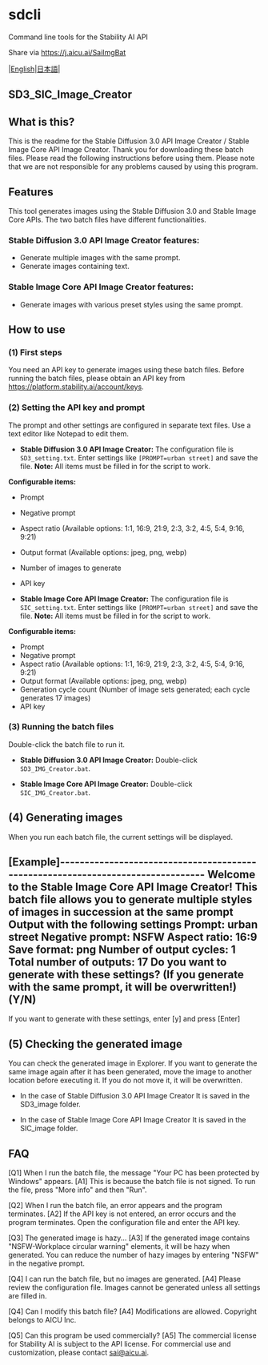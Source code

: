 # sdcli
Command line tools for the Stability AI API

Share via https://j.aicu.ai/SaiImgBat

|[English](README.md)|[日本語](README_ja.md)|

## SD3_SIC_Image_Creator

## What is this?

This is the readme for the Stable Diffusion 3.0 API Image Creator / Stable Image Core API Image Creator.
Thank you for downloading these batch files. Please read the following instructions before using them.
Please note that we are not responsible for any problems caused by using this program.

## Features

This tool generates images using the Stable Diffusion 3.0 and Stable Image Core APIs.
The two batch files have different functionalities.

### Stable Diffusion 3.0 API Image Creator features:

* Generate multiple images with the same prompt.
* Generate images containing text.

### Stable Image Core API Image Creator features:

* Generate images with various preset styles using the same prompt.


## How to use

### (1) First steps

You need an API key to generate images using these batch files.
Before running the batch files, please obtain an API key from https://platform.stability.ai/account/keys.

### (2) Setting the API key and prompt

The prompt and other settings are configured in separate text files.
Use a text editor like Notepad to edit them.

* **Stable Diffusion 3.0 API Image Creator:**
The configuration file is `SD3_setting.txt`.
Enter settings like `[PROMPT=urban street]` and save the file.
**Note:** All items must be filled in for the script to work.

**Configurable items:**
* Prompt
* Negative prompt
* Aspect ratio (Available options: 1:1, 16:9, 21:9, 2:3, 3:2, 4:5, 5:4, 9:16, 9:21)
* Output format (Available options: jpeg, png, webp)
* Number of images to generate
* API key

* **Stable Image Core API Image Creator:**
The configuration file is `SIC_setting.txt`.
Enter settings like `[PROMPT=urban street]` and save the file.
**Note:** All items must be filled in for the script to work.

**Configurable items:**
* Prompt
* Negative prompt
* Aspect ratio (Available options: 1:1, 16:9, 21:9, 2:3, 3:2, 4:5, 5:4, 9:16, 9:21)
* Output format (Available options: jpeg, png, webp)
* Generation cycle count (Number of image sets generated; each cycle generates 17 images)
* API key


### (3) Running the batch files

Double-click the batch file to run it.

* **Stable Diffusion 3.0 API Image Creator:**
Double-click `SD3_IMG_Creator.bat`.

* **Stable Image Core API Image Creator:**
Double-click `SIC_IMG_Creator.bat`.


## (4) Generating images

When you run each batch file, the current settings will be displayed.



[Example]--------------------------------------------------------------------------------
Welcome to the Stable Image Core API Image Creator!
This batch file allows you to generate multiple styles of images in succession at the same prompt
Output with the following settings
Prompt: urban street
Negative prompt: NSFW
Aspect ratio: 16:9
Save format: png
Number of output cycles: 1
Total number of outputs: 17
Do you want to generate with these settings? (If you generate with the same prompt, it will be overwritten!)
(Y/N)
------------------------------------------------------------------------------------
If you want to generate with these settings, enter [y] and press [Enter]

## (5) Checking the generated image

You can check the generated image in Explorer.
If you want to generate the same image again after it has been generated, move the image to another location before executing it.
If you do not move it, it will be overwritten.

- In the case of Stable Diffusion 3.0 API Image Creator
It is saved in the SD3_image folder.

- In the case of Stable Image Core API Image Creator
It is saved in the SIC_image folder.

## FAQ

[Q1] When I run the batch file, the message "Your PC has been protected by Windows" appears.
[A1] This is because the batch file is not signed.
To run the file, press "More info" and then "Run".

[Q2] When I run the batch file, an error appears and the program terminates.
[A2] If the API key is not entered, an error occurs and the program terminates.
Open the configuration file and enter the API key.

[Q3] The generated image is hazy...
[A3] If the generated image contains "NSFW-Workplace circular warning" elements, it will be hazy when generated.
You can reduce the number of hazy images by entering "NSFW" in the negative prompt.

[Q4] I can run the batch file, but no images are generated.
[A4] Please review the configuration file. Images cannot be generated unless all settings are filled in.

[Q4] Can I modify this batch file?
[A4] Modifications are allowed. Copyright belongs to AICU Inc.

[Q5] Can this program be used commercially?
[A5] The commercial license for Stability AI is subject to the API license. For commercial use and customization, please contact sai@aicu.ai.
